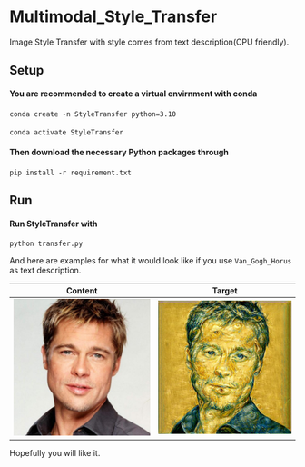 # Multimodal_Style_Transfer
Image Style Transfer with style comes from text description(CPU friendly).

## Setup

#### You are recommended to create a virtual envirnment with conda

```shell script
conda create -n StyleTransfer python=3.10

conda activate StyleTransfer
```

#### Then download the necessary Python packages through

```shell script
pip install -r requirement.txt
```

## Run

#### Run StyleTransfer with

```shell script
python transfer.py
```

And here are examples for what it would look like if you use `Van_Gogh_Horus` as text description.

Content          |  Target
:-------------------------:|:-------------------------:
![](./data/face2.jpeg)  |  ![](./outputs/Van_Gogh_Horus_face2_exp1.jpg)

Hopefully you will like it.